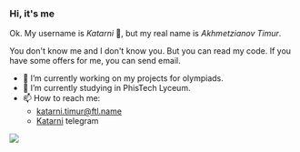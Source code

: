 ### Hi, it's me

Ok. My username is $Katarni$ :star_struck:, but my real name is $Akhmetzianov$ $Timur$.

You don't know me and I don't know you. But you can read my code. 
If you have some offers for me, you can send email.

- 🔭 I’m currently working on my projects for olympiads.
- 🌱 I’m currently studying in PhisTech Lyceum.
- 📫 How to reach me:
  + katarni.timur@ftl.name
  + [Katarni](https://t.me/Katarni) telegram

<img src = "https://github-readme-stats.vercel.app/api/top-langs?username=Katarni&show_icons=true&locale=en&layout=compact&theme=light"/>
